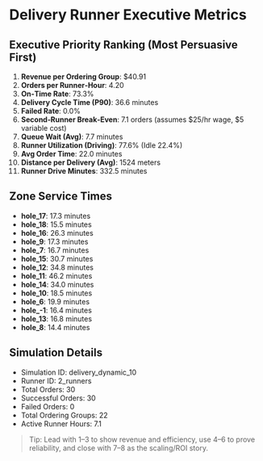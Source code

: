 # Delivery Runner Executive Metrics

## Executive Priority Ranking (Most Persuasive First)
1. **Revenue per Ordering Group**: $40.91
2. **Orders per Runner‑Hour**: 4.20
3. **On‑Time Rate**: 73.3%
4. **Delivery Cycle Time (P90)**: 36.6 minutes
5. **Failed Rate**: 0.0%
6. **Second‑Runner Break‑Even**: 7.1 orders (assumes $25/hr wage, $5 variable cost)
7. **Queue Wait (Avg)**: 7.7 minutes
8. **Runner Utilization (Driving)**: 77.6% (Idle 22.4%)
9. **Avg Order Time**: 22.0 minutes
10. **Distance per Delivery (Avg)**: 1524 meters
11. **Runner Drive Minutes**: 332.5 minutes

## Zone Service Times
- **hole_17**: 17.3 minutes
- **hole_18**: 15.5 minutes
- **hole_16**: 26.3 minutes
- **hole_9**: 17.3 minutes
- **hole_7**: 16.7 minutes
- **hole_15**: 30.7 minutes
- **hole_12**: 34.8 minutes
- **hole_11**: 46.2 minutes
- **hole_14**: 34.0 minutes
- **hole_10**: 18.5 minutes
- **hole_6**: 19.9 minutes
- **hole_-1**: 16.4 minutes
- **hole_13**: 16.8 minutes
- **hole_8**: 14.4 minutes


## Simulation Details
- Simulation ID: delivery_dynamic_10
- Runner ID: 2_runners
- Total Orders: 30
- Successful Orders: 30
- Failed Orders: 0
- Total Ordering Groups: 22
- Active Runner Hours: 7.1

> Tip: Lead with 1–3 to show revenue and efficiency, use 4–6 to prove reliability, and close with 7–8 as the scaling/ROI story.

